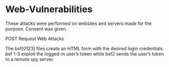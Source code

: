 # Web-Vulnerabilities

These attacks were performed on websites and servers made for the purpose. Consent was given.

POST Request Web Attacks

The bsf[0123] files create an HTML form with the desired login credentials. bsf 1-3 exploit the logged-in user’s token while bsf2 sends the user’s token to a remote spy server.
